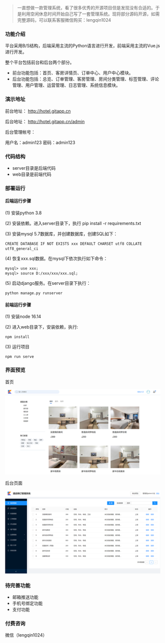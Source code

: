> 一直想做一款管理系统，看了很多优秀的开源项目但是发现没有合适的。于是利用空闲休息时间开始自己写了一套管理系统。现将部分源码开源，如需完整源码，可以联系客服微信购买：lengqin1024

### 功能介绍

平台采用B/S结构，后端采用主流的Python语言进行开发，前端采用主流的Vue.js进行开发。

整个平台包括前台和后台两个部分。

- 前台功能包括：首页、客房详情页、订单中心、用户中心模块。
- 后台功能包括：总览、订单管理、客房管理、房间分类管理、标签管理、评论管理、用户管理、运营管理、日志管理、系统信息模块。


### 演示地址

前台地址： http://hotel.gitapp.cn

后台地址：  http://hotel.gitapp.cn/admin

后台管理帐号：

用户名：admin123
密码：admin123

### 代码结构

- server目录是后端代码
- web目录是前端代码

### 部署运行

#### 后端运行步骤

(1) 安装python 3.8

(2) 安装依赖。进入server目录下，执行 pip install -r requirements.txt

(3) 安装mysql 5.7数据库，并创建数据库，创建SQL如下：
```
CREATE DATABASE IF NOT EXISTS xxx DEFAULT CHARSET utf8 COLLATE utf8_general_ci
```
(4) 恢复xxx.sql数据。在mysql下依次执行如下命令：

```
mysql> use xxx;
mysql> source D:/xxx/xxx/xxx.sql;
```

(5) 启动django服务。在server目录下执行：
```
python manage.py runserver
```

#### 前端运行步骤

(1) 安装node 16.14

(2) 进入web目录下，安装依赖，执行:
```
npm install 
```
(3) 运行项目
```
npm run serve
```


### 界面预览

首页

![](https://raw.githubusercontent.com/geeeeeeeek/python_hotel/master/server/upload/img/a.png)


后台页面

![](https://raw.githubusercontent.com/geeeeeeeek/python_hotel/master/server/upload/img/b.png)



### 待完善功能

- 邮箱推送功能
- 手机号绑定功能
- 支付功能



### 付费咨询

微信（lengqin1024）



